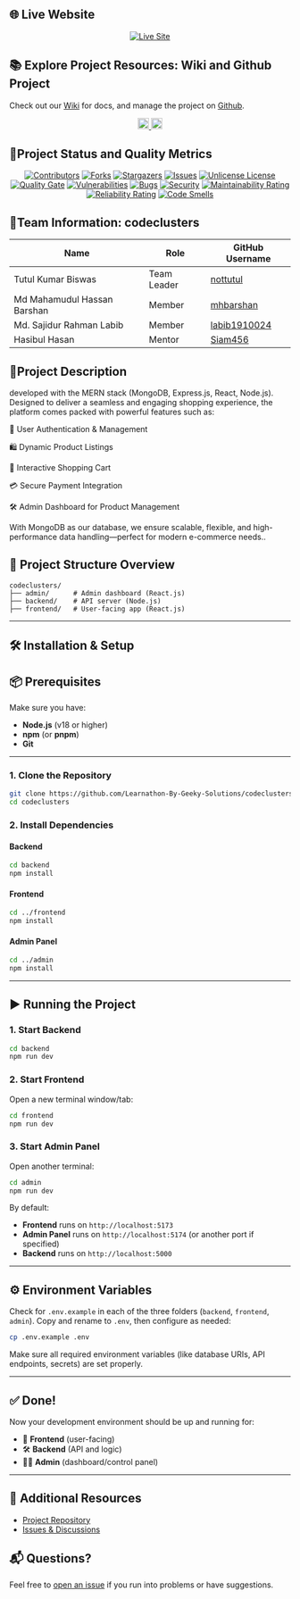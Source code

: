 ## 🌐 Live Website

<p align="center">
  <a href="https://yourshop2.netlify.app/">
    <img src="https://img.shields.io/badge/Live_Site-Visit_Now-brightgreen?style=for-the-badge&logo=internet-explorer" alt="Live Site" />
  </a>
</p>

## 📚 Explore Project Resources: Wiki and Github Project

Check out our [Wiki](https://github.com/Learnathon-By-Geeky-Solutions/codeclusters/wiki) for docs, and manage the project on [Github](https://github.com/orgs/Learnathon-By-Geeky-Solutions/projects/79/views/2).

<div align="center">
  <a href="https://github.com/Learnathon-By-Geeky-Solutions/codeclusters/wiki">
    <img src="https://img.shields.io/badge/CodeClusters-Wiki-007ACC?logo=github&logoColor=white&style=for-the-badge&background=000000" alt="GitHub Learn-a-thon Wiki" style="height: 20px;">
  </a>
  <a href="https://github.com/orgs/Learnathon-By-Geeky-Solutions/projects/79/views/2">
    <img src="https://img.shields.io/badge/Github-Project%20Board-0079BF?logo=github&logoColor=white&style=flat-square" alt="Github Project Board" style="height: 20px;">
  </a>
</div>

## 🚀Project Status and Quality Metrics

<div align="center">
  
[![Contributors][contributors-shield]][contributors-url]
[![Forks][forks-shield]][forks-url]
[![Stargazers][stars-shield]][stars-url]
[![Issues][issues-shield]][issues-url]
[![Unlicense License][license-shield]][license-url]
<br>
[![Quality Gate](https://sonarcloud.io/api/project_badges/measure?project=Learnathon-By-Geeky-Solutions_codeclusters&metric=alert_status&style=for-the-badge&color=4C8BF5)](https://sonarcloud.io/dashboard?id=Learnathon-By-Geeky-Solutions_codeclusters)
[![Vulnerabilities](https://sonarcloud.io/api/project_badges/measure?project=Learnathon-By-Geeky-Solutions_codeclusters&metric=vulnerabilities&style=for-the-badge&color=FF6F61)](https://sonarcloud.io/component_measures/domain/Vulnerability?id=Learnathon-By-Geeky-Solutions_codeclusters)
[![Bugs](https://sonarcloud.io/api/project_badges/measure?project=Learnathon-By-Geeky-Solutions_codeclusters&metric=bugs&style=for-the-badge&color=FF6F61)](https://sonarcloud.io/component_measures/domain/Bugs?id=Learnathon-By-Geeky-Solutions_codeclusters)
[![Security](https://sonarcloud.io/api/project_badges/measure?project=Learnathon-By-Geeky-Solutions_codeclusters&metric=security_rating&style=for-the-badge&color=28A745)](https://sonarcloud.io/component_measures/domain/Security?id=Learnathon-By-Geeky-Solutions_codeclusters)
[![Maintainability Rating](https://sonarcloud.io/api/project_badges/measure?project=Learnathon-By-Geeky-Solutions_codeclusters&metric=sqale_rating)](https://sonarcloud.io/summary/new_code?id=Learnathon-By-Geeky-Solutions_codeclusters)
[![Reliability Rating](https://sonarcloud.io/api/project_badges/measure?project=Learnathon-By-Geeky-Solutions_codeclusters&metric=reliability_rating)](https://sonarcloud.io/summary/new_code?id=Learnathon-By-Geeky-Solutions_codeclusters)
[![Code Smells](https://sonarcloud.io/api/project_badges/measure?project=Learnathon-By-Geeky-Solutions_codeclusters&metric=code_smells&style=for-the-badge&color=FFA500)](https://sonarcloud.io/component_measures/domain/CodeSmells?id=Learnathon-By-Geeky-Solutions_codeclusters)

</div>

<!-- ALL Links -->

[contributors-shield]: https://img.shields.io/github/contributors/Learnathon-By-Geeky-Solutions/codeclusters.svg?style=for-the-badge&color=4C8BF5
[contributors-url]: https://github.com/Learnathon-By-Geeky-Solutions/codeclusters/graphs/contributors
[forks-shield]: https://img.shields.io/github/forks/Learnathon-By-Geeky-Solutions/codeclusters.svg?style=for-the-badge&color=4C8BF5
[forks-url]: https://github.com/Learnathon-By-Geeky-Solutions/codeclusters/network/members
[stars-shield]: https://img.shields.io/github/stars/Learnathon-By-Geeky-Solutions/codeclusters.svg?style=for-the-badge&color=4C8BF5
[stars-url]: https://github.com/Learnathon-By-Geeky-Solutions/codeclusters/stargazers
[issues-shield]: https://img.shields.io/github/issues/Learnathon-By-Geeky-Solutions/codeclusters.svg?style=for-the-badge&color=FF6F61
[issues-url]: https://github.com/Learnathon-By-Geeky-Solutions/codeclusters/issues
[license-shield]: https://img.shields.io/github/license/Learnathon-By-Geeky-Solutions/codeclusters.svg?style=for-the-badge&color=28A745
[license-url]: https://github.com/Learnathon-By-Geeky-Solutions/codeclusters/blob/main/LICENSE
[sonarqube-shield]: https://img.shields.io/static/v1?label=Quality%20Gate&message=Passed&color=28A745&style=for-the-badge
[sonarqube-url]: https://sonarcloud.io/dashboard?id=Learnathon-By-Geeky-Solutions_codeclusters

## 🤝Team Information: codeclusters

| Name                        | Role        | GitHub Username                                  |
| --------------------------- | ----------- | ------------------------------------------------ |
| Tutul Kumar Biswas          | Team Leader | [nottutul](https://github.com/nottutul)          |
| Md Mahamudul Hassan Barshan | Member      | [mhbarshan](https://github.com/mhbarshan)        |
| Md. Sajidur Rahman Labib    | Member      | [labib1910024 ](https://github.com/labib1910024) |
| Hasibul Hasan               | Mentor      | [Siam456](https://github.com/Siam456)            |

## 📄Project Description

developed with the MERN stack (MongoDB, Express.js, React, Node.js). Designed to deliver a seamless and engaging shopping experience, the platform comes packed with powerful features such as:

🔐 User Authentication & Management

🛍️ Dynamic Product Listings

🛒 Interactive Shopping Cart

💳 Secure Payment Integration

🛠️ Admin Dashboard for Product Management

With MongoDB as our database, we ensure scalable, flexible, and high-performance data handling—perfect for modern e-commerce needs..

## 📁 Project Structure Overview

```
codeclusters/
├── admin/      # Admin dashboard (React.js)
├── backend/    # API server (Node.js)
├── frontend/   # User-facing app (React.js)
```

---

## 🛠️ Installation & Setup

## 📦 Prerequisites

Make sure you have:

- **Node.js** (v18 or higher)
- **npm** (or **pnpm**)
- **Git**

---

### 1. Clone the Repository

```bash
git clone https://github.com/Learnathon-By-Geeky-Solutions/codeclusters.git
cd codeclusters
```

### 2. Install Dependencies

#### Backend

```bash
cd backend
npm install
```

#### Frontend

```bash
cd ../frontend
npm install
```

#### Admin Panel

```bash
cd ../admin
npm install
```

---

## ▶️ Running the Project

### 1. Start Backend

```bash
cd backend
npm run dev
```

### 2. Start Frontend

Open a new terminal window/tab:

```bash
cd frontend
npm run dev
```

### 3. Start Admin Panel

Open another terminal:

```bash
cd admin
npm run dev
```

By default:

- **Frontend** runs on `http://localhost:5173`
- **Admin Panel** runs on `http://localhost:5174` (or another port if specified)
- **Backend** runs on `http://localhost:5000`

---

## ⚙️ Environment Variables

Check for `.env.example` in each of the three folders (`backend`, `frontend`, `admin`). Copy and rename to `.env`, then configure as needed:

```bash
cp .env.example .env
```

Make sure all required environment variables (like database URIs, API endpoints, secrets) are set properly.

---

## ✅ Done!

Now your development environment should be up and running for:

- 📱 **Frontend** (user-facing)
- 🛠️ **Backend** (API and logic)
- 👩‍💼 **Admin** (dashboard/control panel)

---

## 📄 Additional Resources

- [Project Repository](https://github.com/Learnathon-By-Geeky-Solutions/codeclusters)
- [Issues & Discussions](https://github.com/Learnathon-By-Geeky-Solutions/codeclusters/issues)

## 📬 Questions?

Feel free to [open an issue](https://github.com/Learnathon-By-Geeky-Solutions/codeclusters/issues) if you run into problems or have suggestions.
